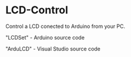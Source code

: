 # LCD-Control
Control a LCD conected to Arduino from your PC.

"LCDSet" - Arduino source code

"ArduLCD" - Visual Studio source code